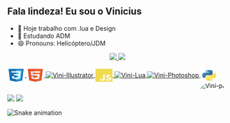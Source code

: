 ## Fala lindeza! Eu sou o Vinicius

 - 🔭 Hoje trabalho com .lua e Design
 - 🌱 Estudando ADM
 - 😄 Pronouns: Helicóptero/JDM

  
<div align="center">
  <a href="https://github.com/ViniCostam">
  <img height="180em" src="https://github-readme-stats.vercel.app/api?username=ViniCostam&show_icons=true&theme=dark&include_all_commits=true&count_private=true"/>
  <img height="180em" src="https://github-readme-stats.vercel.app/api/top-langs/?username=ViniCostam&layout=compact&langs_count=7&theme=dark"/>
</div>

<div style="display: inline_block"><br>
  <img align="center" alt="Vini-CSS" height="30" width="40" src="https://raw.githubusercontent.com/devicons/devicon/master/icons/css3/css3-original.svg">
  <img align="center" alt="Vini-HTML" height="30" width="40" src="https://raw.githubusercontent.com/devicons/devicon/master/icons/html5/html5-original.svg">
  <img align="center" alt="Vini-Illustrator" height="30" width="40" src="https://cdn.jsdelivr.net/gh/devicons/devicon/icons/illustrator/illustrator-plain.svg">
  <img align="center" alt="Vini-Js" height="30" width="40" src="https://raw.githubusercontent.com/devicons/devicon/master/icons/javascript/javascript-plain.svg">
  <img align="center" alt="Vini-Lua" height="30" width="40" src="https://cdn.jsdelivr.net/gh/devicons/devicon/icons/lua/lua-plain-wordmark.svg">
  <img align="center" alt="Vini-Photoshop" height="30" width="40" src="https://cdn.jsdelivr.net/gh/devicons/devicon/icons/photoshop/photoshop-plain.svg">
  <img align="center" alt="Vini-Python" height="30" width="40" src="https://raw.githubusercontent.com/devicons/devicon/master/icons/python/python-original.svg">
  <img align="right" alt="Vini-pic" height="150" style="border-radius:50px;"
  src="https://cdn.discordapp.com/attachments/987950475448033283/992727596062228540/Sem_Titulo-1.png?width=676&height=676">
</div>

##

<div>
  <a href="https://www.instagram.com/vini.costam/" target="_blank"><img src="https://img.shields.io/badge/-Instagram-%23E4405F?style=for-the-badge&logo=instagram&logoColor=white" target="_blank"></a>
 	<a href="https://www.twitch.tv/vinicm_tv" target="_blank"><img src="https://img.shields.io/badge/Twitch-9146FF?style=for-the-badge&logo=twitch&logoColor=white" target="_blank"></a>
  
  ![Snake animation](https://github.com/ViniCostam/ViniCostam/blob/output/github-contribution-grid-snake.svg)
  
</div>
